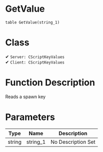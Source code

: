 # GetValue
```
table GetValue(string_1)
```
# Class
✔ `Server: CScriptKeyValues`  
✔ `Client: CScriptKeyValues`  

# Function Description
Reads a spawn key
# Parameters
Type|Name|Description
--|--|--
string|string_1|No Description Set
